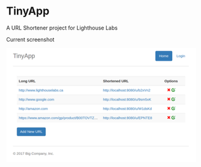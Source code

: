 # TinyApp

A URL Shortener project for Lighthouse Labs

Current screenshot

![Screenshot](https://github.com/bborncr/TinyApp/blob/master/public/images/Screenshot%20from%202017-07-04%2017-54-01.png)